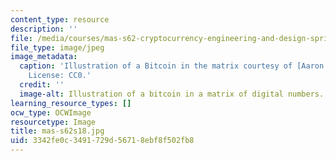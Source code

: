 ```yaml
---
content_type: resource
description: ''
file: /media/courses/mas-s62-cryptocurrency-engineering-and-design-spring-2018/3342fe0c3491729d56718ebf8f502fb8_mas-s62s18.jpg
file_type: image/jpeg
image_metadata:
  caption: 'Illustration of a Bitcoin in the matrix courtesy of [Aaron J. Olson](https://pixabay.com/illustrations/bitcoin-crypto-money-blockchain-3767104/).
    License: CC0.'
  credit: ''
  image-alt: Illustration of a bitcoin in a matrix of digital numbers.
learning_resource_types: []
ocw_type: OCWImage
resourcetype: Image
title: mas-s62s18.jpg
uid: 3342fe0c-3491-729d-5671-8ebf8f502fb8
---
```


